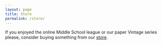 ```yaml
---
layout: page
title: Store
permalink: /store/
---
```


If you enjoyed the online Middle School  league or our paper Vintage series please,
consider buying something from our
[store](https://finesoutherngentlemen.com/collections/romancing-the-stones).
